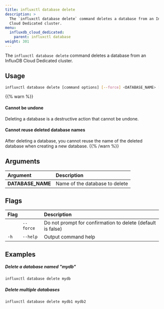 ```yaml
---
title: influxctl database delete
description: >
  The `influxctl database delete` command deletes a database from an InfluxDB
  Cloud Dedicated cluster.
menu:
  influxdb_cloud_dedicated:
    parent: influxctl database
weight: 301
---
```


The `influxctl database delete` command deletes a database from an InfluxDB
Cloud Dedicated cluster.

## Usage

```sh
influxctl database delete [command options] [--force] <DATABASE_NAME> [<DATABASE_NAME_N>...]
```

{{% warn %}}
#### Cannot be undone

Deleting a database is a destructive action that cannot be undone.

#### Cannot reuse deleted database names

After deleting a database, you cannot reuse the name of the deleted database
when creating a new database.
{{% /warn %}}

## Arguments

| Argument          | Description                    |
| :---------------- | :----------------------------- |
| **DATABASE_NAME** | Name of the database to delete |

## Flags

| Flag |           | Description                                                 |
| :--- | :-------- | :---------------------------------------------------------- |
|      | `--force` | Do not prompt for confirmation to delete (default is false) |
| `-h` | `--help`  | Output command help                                         |

## Examples

##### Delete a database named "mydb"

```sh
influxctl database delete mydb
```

##### Delete multiple databases

```sh
influxctl database delete mydb1 mydb2
```
